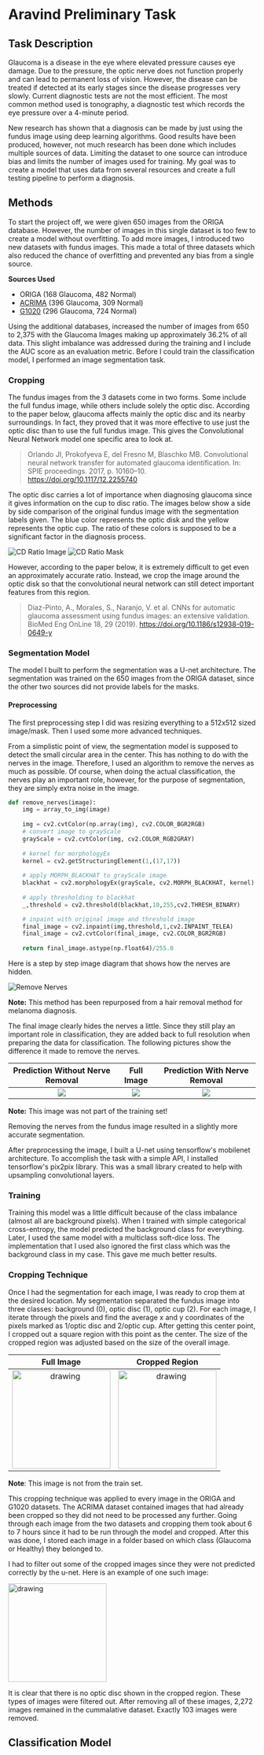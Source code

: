 # Aravind Preliminary Task

## Task Description

  Glaucoma is a disease in the eye where elevated pressure causes eye damage. Due to the pressure, the optic nerve does not function properly and can lead to permanent loss of vision. However, the disease can be treated if detected at its early stages since the disease progresses very slowly. Current diagnostic tests are not the most efficient. The most common method used is tonography, a diagnostic test which records the eye pressure over a 4-minute period. 

  New research has shown that a diagnosis can be made by just using the fundus image using deep learning algorithms. Good results have been produced, however, not much research has been done which includes multiple sources of data. Limiting the dataset to one source can introduce bias and limits the number of images used for training. My goal was to create a model that uses data from several resources and create a full testing pipeline to perform a diagnosis. 

## Methods

  To start the project off, we were given 650 images from the ORIGA database. However, the number of images in this single dataset is too few to create a model without overfitting. To add more images, I introduced two new datasets with fundus images. This made a total of three datasets which also reduced the chance of overfitting and prevented any bias from a single source. 
  
  **Sources Used**
  * ORIGA (168 Glaucoma, 482 Normal)
  * [ACRIMA](https://figshare.com/s/c2d31f850af14c5b5232) (396 Glaucoma, 309 Normal)
  * [G1020](http://www.dfki.de/SDS-Info/G1020/) (296 Glaucoma, 724 Normal)
  
  Using the additional databases, increased the number of images from 650 to 2,375 with the Glaucoma Images making up approximately 36.2% of all data. This slight imbalance was addressed during the training and I include the AUC score as an evaluation metric. Before I could train the classification model, I performed an image segmentation task. 
  
### Cropping

The fundus images from the 3 datasets come in two forms. Some include the full fundus image, while others include solely the optic disc. According to the paper below, glaucoma affects mainly the optic disc and its nearby surroundings. In fact, they proved that it was more effective to use just the optic disc than to use the full fundus image. This gives the Convolutional Neural Network model one specific area to look at.

  >Orlando JI, Prokofyeva E, del Fresno M, Blaschko MB. Convolutional neural network transfer for automated glaucoma identification. In: SPIE proceedings. 2017, p. 10160–10. https://doi.org/10.1117/12.2255740
  
  The optic disc carries a lot of importance when diagnosing glaucoma since it gives information on the cup to disc ratio. The images below show a side by side comparison of the original fundus image with the segmentation labels given. The blue color represents the optic disk and the yellow represents the optic cup. The ratio of these colors is supposed to be a significant factor in the diagnosis process.
  
![CD Ratio Image](images/CD_Ratio_true.png) ![CD Ratio Mask](images/CD_Ratio_mask.png)

However, according to the paper below, it is extremely difficult to get even an approximately accurate ratio. Instead, we crop the image around the optic disk so that the convolutional neural network can still detect important features from this region. 

  >Diaz-Pinto, A., Morales, S., Naranjo, V. et al. CNNs for automatic glaucoma assessment using fundus images: an extensive validation. BioMed Eng OnLine 18, 29 (2019). https://doi.org/10.1186/s12938-019-0649-y
  
### Segmentation Model

The model I built to perform the segmentation was a U-net architecture. The segmentation was trained on the 650 images from the ORIGA dataset, since the other two sources did not provide labels for the masks. 

#### Preprocessing
The first preprocessing step I did was resizing everything to a 512x512 sized image/mask. Then I used some more advanced techniques. 

From a simplistic point of view, the segmentation model is supposed to detect the small circular area in the center. This has nothing to do with the nerves in the image. Therefore, I used an algorithm to remove the nerves as much as possible. Of course, when doing the actual classification, the nerves play an important role, however, for the purpose of segmentation, they are simply extra noise in the image. 
```python
def remove_nerves(image):
    img = array_to_img(image)
    
    img = cv2.cvtColor(np.array(img), cv2.COLOR_BGR2RGB)
    # convert image to grayScale
    grayScale = cv2.cvtColor(img, cv2.COLOR_RGB2GRAY)
   
    # kernel for morphologyEx
    kernel = cv2.getStructuringElement(1,(17,17))
   
    # apply MORPH_BLACKHAT to grayScale image
    blackhat = cv2.morphologyEx(grayScale, cv2.MORPH_BLACKHAT, kernel)
  
    # apply thresholding to blackhat
    _,threshold = cv2.threshold(blackhat,10,255,cv2.THRESH_BINARY)

    # inpaint with original image and threshold image
    final_image = cv2.inpaint(img,threshold,1,cv2.INPAINT_TELEA)
    final_image = cv2.cvtColor(final_image, cv2.COLOR_BGR2RGB)
    
    return final_image.astype(np.float64)/255.0
```

Here is a step by step image diagram that shows how the nerves are hidden.

![Remove Nerves](images/remove_nerves.png)

**Note:** This method has been repurposed from a hair removal method for melanoma diagnosis.

The final image clearly hides the nerves a little. Since they still play an important role in classification, they are added back to full resolution when preparing the data for classification. The following pictures show the difference it made to remove the nerves.

Prediction Without Nerve Removal       |  Full Image     | Prediction With Nerve Removal
:-------------------------:|:-------------------------:|:-------------------------:
![](images/mask_with_nerves.png)  |  ![](images/Original_Image.png)   | ![](images/mask_no_nerves.png)

**Note:** This image was not part of the training set!

Removing the nerves from the fundus image resulted in a slightly more accurate segmentation. 

After preprocessing the image, I built a U-net using tensorflow's mobilenet architecture. To accomplish the task with a simple API, I installed tensorflow's pix2pix library. This was a small library created to help with upsampling convolutional layers. 

### Training

Training this model was a little difficult because of the class imbalance (almost all are background pixels). When I trained with simple categorical cross-entropy, the model predicted the background class for everything. Later, I used the same model with a multiclass soft-dice loss. The implementation that I used also ignored the first class which was the background class in my case. This gave me much better results. 

### Cropping Technique

Once I had the segmentation for each image, I was ready to crop them at the desired location. My segmentation separated the fundus image into three classes: background (0), optic disc (1), optic cup (2). For each image, I iterate through the pixels and find the average x and y coordinates of the pixels marked as 1/optic disc and 2/optic cup. After getting this center point, I cropped out a square region with this point as the center. The size of the cropped region was adjusted based on the size of the overall image. 

Full Image       |  Cropped Region
:-------------------------:|:-------------------------:
<img src="images/image_1366.jpg" alt="drawing" width="200"/>  |  <img src="images/image_1366_cropped.jpg" alt="drawing" width="200"/>

**Note**: This image is not from the train set.

This cropping technique was applied to every image in the ORIGA and G1020 datasets. The ACRIMA dataset contained images that had already been cropped so they did not need to be processed any further. Going through each image from the two datasets and cropping them took about 6 to 7 hours since it had to be run through the model and cropped. After this was done, I stored each image in a folder based on which class (Glaucoma or Healthy) they belonged to. 

I had to filter out some of the cropped images since they were not predicted correctly by the u-net. Here is an example of one such image:

<img src="images/image_1386_badcrop.jpg" alt="drawing" width="200"/>

It is clear that there is no optic disc shown in the cropped region. These types of images were filtered out. After removing all of these images, 2,272 images remained in the cummalative dataset. Exactly 103 images were removed.

## Classification Model

